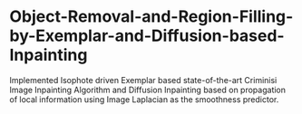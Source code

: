 # Object-Removal-and-Region-Filling-by-Exemplar-and-Diffusion-based-Inpainting
Implemented Isophote driven Exemplar based state-of-the-art Criminisi Image Inpainting Algorithm and Diffusion Inpainting based on propagation of local information using Image Laplacian as the smoothness predictor. 
